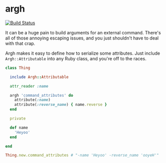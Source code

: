 # argh

[![Build Status](https://secure.travis-ci.org/broadstreetads/argh.png)](http://travis-ci.org/broadstreetads/argh)

It can be a huge pain to build arguments for an external command.
There's all of those annoying escaping issues, and you just shouldn't
have to deal with that crap.

Argh makes it easy to define how to serialize some attributes.  Just
include `Argh::Attributable` into any Ruby class, and you're off to
the races.

``` ruby
class Thing

  include Argh::Attributable

  attr_reader :name

  argh 'command_attributes' do
    attribute(:name)
    attribute(:reverse_name) { name.reverse }
  end

  private

  def name
    'Heyoo'
  end

end

Thing.new.command_attributes # "-name 'Heyoo' -reverse_name 'ooyeH'"
```
